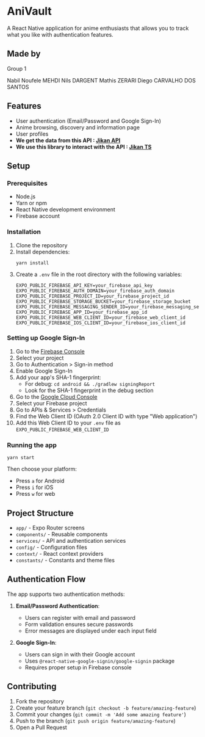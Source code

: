 # AniVault

A React Native application for anime enthusiasts that allows you to track what you like with authentication features.

## Made by 
Group 1

Nabil Noufele MEHDI
Nils DARGENT
Mathis ZERARI
Diego CARVALHO DOS SANTOS

## Features

- User authentication (Email/Password and Google Sign-In)
- Anime browsing, discovery and information page
- User profiles
- __We get the data from this API : [Jikan API](https://jikan.moe/)__
- __We use this library to interact with the API : [Jikan TS](https://github.com/tutkli/jikan-ts)__

## Setup

### Prerequisites

- Node.js
- Yarn or npm
- React Native development environment
- Firebase account

### Installation

1. Clone the repository
2. Install dependencies:
   ```
   yarn install
   ```
3. Create a `.env` file in the root directory with the following variables:
   ```
   EXPO_PUBLIC_FIREBASE_API_KEY=your_firebase_api_key
   EXPO_PUBLIC_FIREBASE_AUTH_DOMAIN=your_firebase_auth_domain
   EXPO_PUBLIC_FIREBASE_PROJECT_ID=your_firebase_project_id
   EXPO_PUBLIC_FIREBASE_STORAGE_BUCKET=your_firebase_storage_bucket
   EXPO_PUBLIC_FIREBASE_MESSAGING_SENDER_ID=your_firebase_messaging_sender_id
   EXPO_PUBLIC_FIREBASE_APP_ID=your_firebase_app_id
   EXPO_PUBLIC_FIREBASE_WEB_CLIENT_ID=your_firebase_web_client_id
   EXPO_PUBLIC_FIREBASE_IOS_CLIENT_ID=your_firebase_ios_client_id
   ```

### Setting up Google Sign-In

1. Go to the [Firebase Console](https://console.firebase.google.com/)
2. Select your project
3. Go to Authentication > Sign-in method
4. Enable Google Sign-In
5. Add your app's SHA-1 fingerprint:
   - For debug: `cd android && ./gradlew signingReport`
   - Look for the SHA-1 fingerprint in the debug section
6. Go to the [Google Cloud Console](https://console.cloud.google.com/)
7. Select your Firebase project
8. Go to APIs & Services > Credentials
9. Find the Web Client ID (OAuth 2.0 Client ID with type "Web application")
10. Add this Web Client ID to your `.env` file as `EXPO_PUBLIC_FIREBASE_WEB_CLIENT_ID`

### Running the app

```
yarn start
```

Then choose your platform:
- Press `a` for Android
- Press `i` for iOS
- Press `w` for web

## Project Structure

- `app/` - Expo Router screens
- `components/` - Reusable components
- `services/` - API and authentication services
- `config/` - Configuration files
- `context/` - React context providers
- `constants/` - Constants and theme files

## Authentication Flow

The app supports two authentication methods:

1. **Email/Password Authentication**:
   - Users can register with email and password
   - Form validation ensures secure passwords
   - Error messages are displayed under each input field

2. **Google Sign-In**:
   - Users can sign in with their Google account
   - Uses `@react-native-google-signin/google-signin` package
   - Requires proper setup in Firebase console

## Contributing

1. Fork the repository
2. Create your feature branch (`git checkout -b feature/amazing-feature`)
3. Commit your changes (`git commit -m 'Add some amazing feature'`)
4. Push to the branch (`git push origin feature/amazing-feature`)
5. Open a Pull Request 
